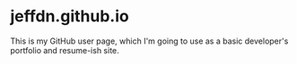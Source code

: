 jeffdn.github.io
================

This is my GitHub user page, which I'm going to use as a basic developer's portfolio and resume-ish site.
